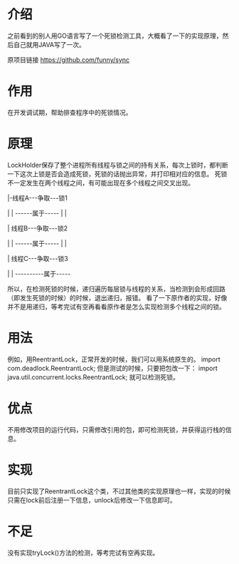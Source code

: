 ﻿介绍
====
之前看到的别人用GO语言写了一个死锁检测工具，大概看了一下的实现原理，然后自己就用JAVA写了一次。

原项目链接
https://github.com/funny/sync


作用
====
在开发调试期，帮助排查程序中的死锁情况。


原理
====
LockHolder保存了整个进程所有线程与锁之间的持有关系，每次上锁时，都判断一下这次上锁是否会造成死锁，死锁的话抛出异常，并打印相对应的信息。
死锁不一定发生在两个线程之间，有可能出现在多个线程之间交叉出现。


 |-线程A---争取---锁1

 |                  |
      ------属于-----
 |   |

 |  线程B---争取---锁2

 |                  |
      ------属于-----
 |   |

 |  线程C---争取---锁3

 |                  |
  ----------属于-----

所以，在检测死锁的时候，递归遍历每层锁与线程的关系，当检测到会形成回路（即发生死锁的时候）的时候，退出递归，报错。
看了一下原作者的实现，好像并不是用递归，等考完试有空再看看原作者是怎么实现检测多个线程之间的锁。


用法
====
例如，用ReentrantLock，正常开发的时候，我们可以用系统原生的。
	import com.deadlock.ReentrantLock;
但是测试的时候，只要把包改一下：
	import java.util.concurrent.locks.ReentrantLock;
就可以检测死锁。


优点
====
不用修改项目的运行代码，只需修改引用的包，即可检测死锁，并获得运行栈的信息。


实现
====
目前只实现了ReentrantLock这个类，不过其他类的实现原理也一样，实现的时候只需在lock前后注册一下信息，unlock后修改一下信息即可。


不足
====
没有实现tryLock()方法的检测，等考完试有空再实现。


